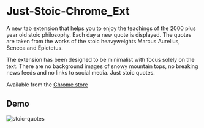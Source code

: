 # Just-Stoic-Chrome_Ext

A new tab extension that helps you to enjoy the teachings of the 2000 plus year old stoic philosophy. Each day a new quote is displayed. The quotes are taken from the works of the stoic heavyweights Marcus Aurelius, Seneca and Epictetus. 

The extension has been designed to be minimalist with focus solely on the text. There are no background images of snowy mountain tops, no breaking news feeds and no links to social media. Just stoic quotes.

Available from the [Chrome store](https://chrome.google.com/webstore/detail/just-stoic/dankibpkafobfgcbegmnbpjhmlcfkmkg)

## Demo

![stoic-quotes](https://user-images.githubusercontent.com/24863798/37422000-5af8a048-27b2-11e8-8641-83e7b61dc531.gif)
